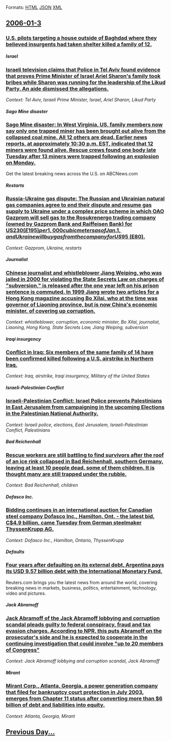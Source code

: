 
Formats: [HTML](2006/01/3/index.html)  [JSON](2006/01/3/index.json)  [XML](2006/01/3/index.xml)  

## [2006-01-3](/news/2006/01/3/index.md)

##### 
### [ U.S. pilots targeting a house outside of Baghdad where they believed insurgents had taken shelter killed a family of 12. ](/news/2006/01/3/u-s-pilots-targeting-a-house-outside-of-baghdad-where-they-believed-insurgents-had-taken-shelter-killed-a-family-of-12.md)
##### Israel
### [ Israeli television claims that Police in Tel Aviv found evidence that proves Prime Minister of Israel Ariel Sharon's family took bribes while Sharon was running for the leadership of the Likud Party. An aide dismissed the allegations. ](/news/2006/01/3/israeli-television-claims-that-police-in-tel-aviv-found-evidence-that-proves-prime-minister-of-israel-ariel-sharon-s-family-took-bribes-whi.md)
_Context: Tel Aviv, Israeli Prime Minister, Israel, Ariel Sharon, Likud Party_

##### Sago Mine disaster
### [ Sago Mine disaster: In West Virginia, US, family members now say only one trapped miner has been brought out alive from the collapsed coal mine. All 12 others are dead. Earlier news reports, at approximately 10:30 p.m. EST, indicated that 12 miners were found alive. Rescue crews found one body late Tuesday after 13 miners were trapped following an explosion on Monday. ](/news/2006/01/3/sago-mine-disaster-in-west-virginia-us-family-members-now-say-only-one-trapped-miner-has-been-brought-out-alive-from-the-collapsed-coal.md)
Get the latest breaking news across the U.S. on ABCNews.com

##### Restarts
### [ Russia-Ukraine gas dispute: The Russian and Ukrainian natural gas companies agree to end their dispute and resume gas supply to Ukraine under a complex price scheme in which OAO Gazprom will sell gas to the Rosukrenergo trading company (owned by Gazprom Bank and Raiffeisen Bank) for US$230 (E195) per 1,000 cubic meters as of Jan. 1, and Ukraine will buy gas from the company for US$95 (E80). ](/news/2006/01/3/russia-ukraine-gas-dispute-the-russian-and-ukrainian-natural-gas-companies-agree-to-end-their-dispute-and-resume-gas-supply-to-ukraine-und.md)
_Context: Gazprom, Ukraine, restarts_

##### Journalist
### [ Chinese journalist and whistleblower Jiang Weiping, who was jailed in 2000 for violating the State Secrets Law on charges of "subversion," is released after the one year left on his prison sentence is commuted. In 1999 Jiang wrote two articles for a Hong Kong magazine accusing Bo Xilai, who at the time was governor of Liaoning province, but is now China's economic minister, of covering up corruption. ](/news/2006/01/3/chinese-journalist-and-whistleblower-jiang-weiping-who-was-jailed-in-2000-for-violating-the-state-secrets-law-on-charges-of-subversion.md)
_Context: whistleblower, corruption, economic minister, Bo Xilai, journalist, Liaoning, Hong Kong, State Secrets Law, Jiang Weiping, subversion_

##### Iraqi insurgency
### [ Conflict in Iraq: Six members of the same family of 14 have been confirmed killed following a U.S. airstrike in Northern Iraq. ](/news/2006/01/3/conflict-in-iraq-six-members-of-the-same-family-of-14-have-been-confirmed-killed-following-a-u-s-airstrike-in-northern-iraq.md)
_Context: Iraq, airstrike, Iraqi insurgency, Military of the United States_

##### Israeli-Palestinian Conflict
### [ Israeli-Palestinian Conflict: Israel Police prevents Palestinians in East Jerusalem from campaigning in the upcoming Elections in the Palestinian National Authority. ](/news/2006/01/3/israeli-palestinian-conflict-israel-police-prevents-palestinians-in-east-jerusalem-from-campaigning-in-the-upcoming-elections-in-the-pales.md)
_Context: Israeli police, elections, East Jerusalem, Israeli-Palestinian Conflict, Palestinians_

##### Bad Reichenhall
### [ Rescue workers are still battling to find survivors after the roof of an ice rink collapsed in Bad Reichenhall, southern Germany, leaving at least 10 people dead, some of them children. It is thought many are still trapped under the rubble. ](/news/2006/01/3/rescue-workers-are-still-battling-to-find-survivors-after-the-roof-of-an-ice-rink-collapsed-in-bad-reichenhall-southern-germany-leaving-a.md)
_Context: Bad Reichenhall, children_

##### Dofasco Inc.
### [ Bidding continues in an international auction for Canadian steel company Dofasco Inc., Hamilton, Ont.&nbsp;- the latest bid, C$4.9 billion, came Tuesday from German steelmaker ThyssenKrupp AG. ](/news/2006/01/3/bidding-continues-in-an-international-auction-for-canadian-steel-company-dofasco-inc-hamilton-ont-nbsp-a-the-latest-bid-c-4-9-billio.md)
_Context: Dofasco Inc., Hamilton, Ontario, ThyssenKrupp_

##### Defaults
### [ Four years after defaulting on its external debt, Argentina pays its USD 9.57 billion debt with the International Monetary Fund. ](/news/2006/01/3/four-years-after-defaulting-on-its-external-debt-argentina-pays-its-usd-9-57-billion-debt-with-the-international-monetary-fund.md)
Reuters.com brings you the latest news from around the world, covering breaking news in markets, business, politics, entertainment, technology, video and pictures.

##### Jack Abramoff
### [ Jack Abramoff of the Jack Abramoff lobbying and corruption scandal pleads guilty to federal conspiracy, fraud and tax evasion charges. According to NPR, this puts Abramoff on the prosecutor's side and he is expected to cooperate in the continuing investigation that could involve "up to 20 members of Congress" ](/news/2006/01/3/jack-abramoff-of-the-jack-abramoff-lobbying-and-corruption-scandal-pleads-guilty-to-federal-conspiracy-fraud-and-tax-evasion-charges-acco.md)
_Context: Jack Abramoff lobbying and corruption scandal, Jack Abramoff_

##### Mirant
### [ Mirant Corp., Atlanta, Georgia, a power generation company that filed for bankruptcy court protection in July 2003, emerges from Chapter 11 status after converting more than $6 billion of debt and liabilities into equity. ](/news/2006/01/3/mirant-corp-atlanta-georgia-a-power-generation-company-that-filed-for-bankruptcy-court-protection-in-july-2003-emerges-from-chapter-11.md)
_Context: Atlanta, Georgia, Mirant_

## [Previous Day...](/news/2006/01/2/index.md)

